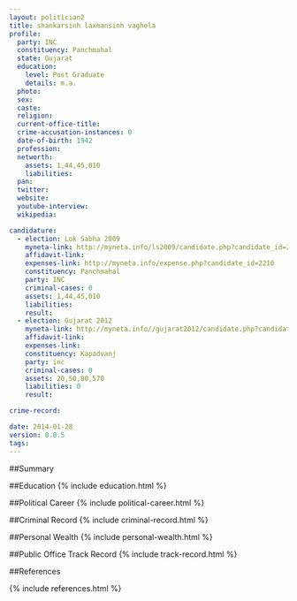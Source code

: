 ```yaml
---
layout: politician2
title: shankarsinh laxmansinh vaghela
profile: 
  party: INC
  constituency: Panchmahal
  state: Gujarat
  education: 
    level: Post Graduate
    details: m.a.
  photo: 
  sex: 
  caste: 
  religion: 
  current-office-title: 
  crime-accusation-instances: 0
  date-of-birth: 1942
  profession: 
  networth: 
    assets: 1,44,45,010
    liabilities: 
  pan: 
  twitter: 
  website: 
  youtube-interview: 
  wikipedia: 

candidature: 
  - election: Lok Sabha 2009
    myneta-link: http://myneta.info/ls2009/candidate.php?candidate_id=2210
    affidavit-link: 
    expenses-link: http://myneta.info/expense.php?candidate_id=2210
    constituency: Panchmahal 
    party: INC
    criminal-cases: 0
    assets: 1,44,45,010
    liabilities: 
    result:  
  - election: Gujarat 2012
    myneta-link: http://myneta.info//gujarat2012/candidate.php?candidate_id=1784
    affidavit-link: 
    expenses-link: 
    constituency: Kapadvanj 
    party: inc
    criminal-cases: 0
    assets: 20,50,80,570
    liabilities: 0
    result:  

crime-record: 

date: 2014-01-28
version: 0.0.5
tags: 
---
```

##Summary


##Education
{% include education.html %}


##Political Career
{% include political-career.html %}


##Criminal Record
{% include criminal-record.html %}


##Personal Wealth
{% include personal-wealth.html %}


##Public Office Track Record
{% include track-record.html %}


##References


{% include references.html %}